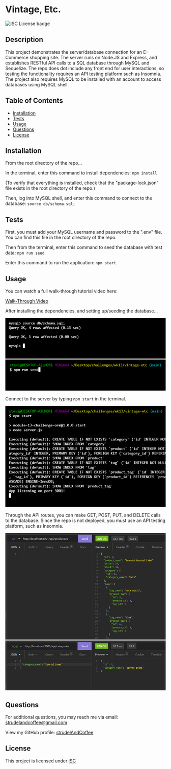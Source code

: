 # Vintage, Etc.

![ISC License badge](https://img.shields.io/badge/License-ISC-green)

## Description

This project demonstrates the server/database connection for an E-Commerce shopping site. The server runs on Node.JS and Express, and establishes RESTful API calls to a SQL database through MySQL and Sequelize. The repo does dot include any front end for user interactions, so testing the functionality requires an API testing platform such as Insomnia. The project also requires MySQL to be installed with an account to access databases using MySQL shell.

## Table of Contents

* [Installation](#installation)
* [Tests](#tests)
* [Usage](#usage)
* [Questions](#questions)
* [License](#license)

## Installation

From the root directory of the repo...

In the terminal, enter this command to install dependencies: `npm install`

(To verify that everything is installed, check that the "package-lock.json" file exists in the root directory of the repo.)

Then, log into MySQL shell, and enter this command to connect to the database: `source db/schema.sql;`

## Tests

First, you must add your MySQL username and password to the ".env" file. You can find this file in the root directory of the repo.

Then from the terminal, enter this command to seed the database with test data: `npm run seed`

Enter this command to run the application: `npm start`

## Usage

You can watch a full walk-through tutorial video here:

[Walk-Through Video](https://drive.google.com/file/d/1PWM67MmnLHGFJ_JD7rQB9lzRvP95ipjg/view?usp=sharing)

After installing the dependencies, and setting up/seeding the database...

![Running MySQL commands in the command terminal](https://github.com/strudelAndCoffee/vintage-etc/blob/main/assets/images/demo-screencap-1.png)
![Running the seed database command in Git Bash](https://github.com/strudelAndCoffee/vintage-etc/blob/main/assets/images/demo-screencap-2.png)

Connect to the server by typing `npm start` in the terminal.

![Connecting to the server in Git Bash](https://github.com/strudelAndCoffee/vintage-etc/blob/main/assets/images/demo-screencap-3.png)

Through the API routes, you can make GET, POST, PUT, and DELETE calls to the database. Since the repo is not deployed, you must use an API testing platform, such as Insomnia.

![Making a GET call to the API in Insomnia](https://github.com/strudelAndCoffee/vintage-etc/blob/main/assets/images/demo-screencap-4.png)
![Making a POST cal to the API in Insomnia](https://github.com/strudelAndCoffee/vintage-etc/blob/main/assets/images/demo-screencap-5.png)

## Questions

For additional questions, you may reach me via email: strudelandcoffee@gmail.com 

View my GitHub profile: [strudelAndCoffee](https://github.com/strudelAndCoffee)

## License

This project is licensed under [ISC](https://choosealicense.com/licenses/isc)
